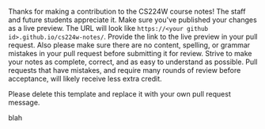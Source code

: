 Thanks for making a contribution to the CS224W course notes! The staff and future students appreciate it. Make sure you've published your changes as a live preview. The URL will look like `https://<your github id>.github.io/cs224w-notes/`. Provide the link to the live preview in your pull request. Also please make sure there are no content, spelling, or grammar mistakes in your pull request before submitting it for review. Strive to make your notes as complete, correct, and as easy to understand as possible. Pull requests that have mistakes, and require many rounds of review before acceptance, will likely receive less extra credit.

Please delete this template and replace it with your own pull request message.


blah
